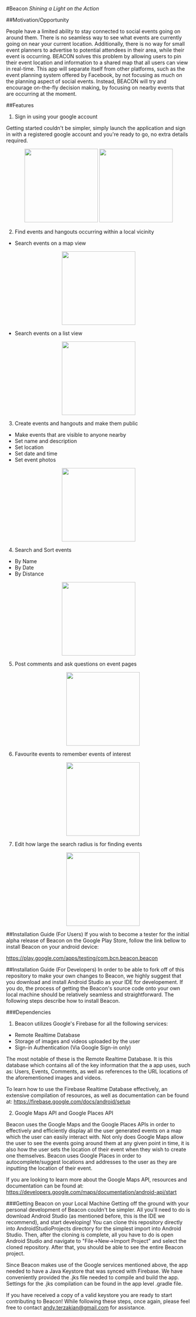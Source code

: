 #Beacon
*Shining a Light on the Action*

##Motivation/Opportunity

People have a limited ability to stay connected to social events going on around them. 
There is no seamless way to see what events are currently going on near your current location. 
Additionally, there is no way for small event planners to advertise to potential attendees in their area, while their event is occurring. 
BEACON solves this problem by allowing users to pin their event location and information to a shared map that all users can view in real-time. 
This app will separate itself from other platforms, such as the event planning system offered by Facebook, by not focusing as much on the planning aspect of social events. 
Instead, BEACON will try and encourage on-the-fly decision making, by focusing on nearby events that are occurring at the moment. 

##Features

1. Sign in using your google account
   
  Getting started couldn't be simpler, simply launch the application and sign in with a registered google account and you're ready to     go, no extra details required.
    
   <div style="text-align:center">
   <img src="https://github.com/NeemaB/Beacon-Public/blob/master/res_demo/splash.png" width="200">
   <img src="https://github.com/NeemaB/Beacon-Public/blob/master/res_demo/sign_in_photo.jpg" width="200">
   </div>


2. Find events and hangouts occurring within a local vicinity

  * Search events on a map view 
  
   <div style="text-align:center">
   <img src="https://github.com/NeemaB/Beacon-Public/blob/master/res_demo/world_view.jpg" width="200">
   </div>
   
  * Search events on a list view
  
   <div style="text-align:center">
   <img src="https://github.com/NeemaB/Beacon-Public/blob/master/res_demo/list_view.jpg" width="200">
   </div>

3. Create events and hangouts and make them public 

  * Make events that are visible to anyone nearby
  * Set name and description
  * Set location
  * Set date and time
  * Set event photos
  
   <div style="text-align:center">
   <img src="https://github.com/NeemaB/Beacon-Public/blob/master/res_demo/create_event_page.jpg" width="200">
   </div>

4. Search and Sort events

  * By Name
  * By Date
  * By Distance
  
   <div style="text-align:center">
   <img src="https://github.com/NeemaB/Beacon-Public/blob/master/res_demo/search_feature.jpg" width="200">
   </div>

5. Post comments and ask questions on event pages

   <div style="text-align:center">
   <img src="https://github.com/NeemaB/Beacon-Public/blob/master/res_demo/comments_example.jpg" width="200">
   </div>

6. Favourite events to remember events of interest

   <div style="text-align:center">
   <img src="https://github.com/NeemaB/Beacon-Public/blob/master/res_demo/favourites_page.jpg" width="200">
   </div>

7. Edit how large the search radius is for finding events

   <div style="text-align:center">
   <img src="https://github.com/NeemaB/Beacon-Public/blob/master/res_demo/settings_page.jpg" width="200">
   </div>

##Installation Guide (For Users)
If you wish to become a tester for the initial alpha release of Beacon on the Google Play Store, follow the link bellow to install Beacon on your android device:

https://play.google.com/apps/testing/com.bcn.beacon.beacon

##Installation Guide (For Developers)
In order to be able to fork off of this repository to make your own changes to Beacon, we highly suggest that you download and install  Android Studio as your IDE for developement. If you do, the process of getting the Beacon's source code onto your own local machine should be relatively seamless and straightforward. The following steps describe how to install Beacon.

###Dependencies
1. Beacon utilizes Google's Firebase for all the following services:

  * Remote Realtime Database
  * Storage of images and videos uploaded by the user
  * Sign-in Authentication (Via Google Sign-in only)
 
 The most notable of these is the Remote Realtime Database. It is this database which contains all of the key information that the a app uses, such as: Users, Events, Comments, as well as references to the URL locations of the aforementioned images and videos. 

 To learn how to use the Firebase Realtime Database effectively, an extensive compilation of resources, as well as documentation can be found at: https://firebase.google.com/docs/android/setup

2. Google Maps API and Google Places API

 Beacon uses the Google Maps and the Google Places APIs in order to effectively and efficiently display all the user generated events on a map which the user can easily interact with. Not only does Google Maps allow the user to see the events going around them at any given point in time, it is also how the user sets the location of their event when they wish to create one themselves. Beacon uses Google Places in order to autocomplete/suggest locations and addresses to the user as they are inputting the location of their event.
 
 If you are looking to learn more about the Google Maps API, resources and documentation can be found at: https://developers.google.com/maps/documentation/android-api/start
 
###Getting Beacon on your Local Machine
Getting off the ground with your personal development of Beacon couldn't be simpler. All you'll need to do is download Android Studio (as mentioned before, this is the IDE we recommend), and start developing! You can clone this repository directly into AndroidStudioProjects directory for the simplest import into Android Studio. Then, after the cloning is complete, all you have to do is open Android Studio and navigate to "File->New->Import Project" and select the cloned repository. After that, you should be able to see the entire Beacon project.

Since Beacon makes use of the Google services mentioned above, the app needed to have a Java Keystore that was synced with Firebase. We have conveniently provided the .jks file needed to compile and build the app. Settings for the .jks compilation can be found in the app level .gradle file.

If you have received a copy of a valid keystore you are ready to start contributing to Beacon! While following these steps, once again, please feel free to contact andy.terzakian@gmail.com for assistance.
